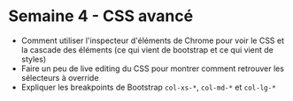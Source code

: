 # Semaine 4 - CSS avancé

- Comment utiliser l'inspecteur d'éléments de Chrome pour voir le CSS et la cascade des éléments (ce qui vient de bootstrap et ce qui vient de styles)
- Faire un peu de live editing du CSS pour montrer comment retrouver les sélecteurs à override
- Expliquer les breakpoints de Bootstrap `col-xs-*`, `col-md-*` et `col-lg-*`
